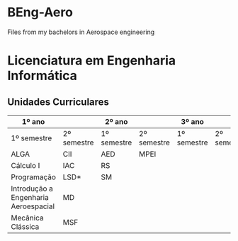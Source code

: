 # BEng-Aero
Files from my bachelors in Aerospace engineering
# Licenciatura em Engenharia Informática

## Unidades Curriculares

| 1º ano |  | 2º ano |  | 3º ano |  |
| --- | --- | --- | --- | --- | --- |
| 1º semestre | 2º semestre | 1º semestre | 2º semestre | 1º semestre | 2º semestre |
| ALGA | CII | AED | MPEI | | |
| Cálculo I | IAC | RS | | | |
| Programação | LSD* | SM | | | |
| Introdução a Engenharia Aeroespacial | MD | | | | |
| Mecânica Clássica | MSF | | | | 
